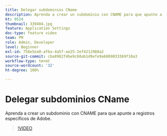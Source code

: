 ```yaml
---
title: Delegar subdominios CName
description: Aprenda a crear un subdominio con CNAME para que apunte a registros específicos de Adobe.
kt: 9524
thumbnail: 339484.jpg
feature: Application Settings
doc-type: feature video
team: PM
role: Admin, Developer
level: Beginner
exl-id: 758e5ea0-af6a-4a5f-ae25-2ef4212988a2
source-git-commit: cba8982f4be9c60ab1d9efe9a6009033369f10a3
workflow-type: tm+mt
source-wordcount: '32'
ht-degree: 100%

---
```


# Delegar subdominios CName

Aprenda a crear un subdominio con CNAME para que apunte a registros específicos de Adobe.

>[!VIDEO](https://video.tv.adobe.com/v/339484?quality=12)
